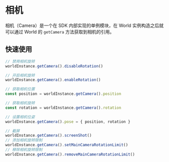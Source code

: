 # 相机

相机（Camera）是一个在 SDK 内部实现的单例模块，在 World 实例构造之后就可以通过 World 的 `getCamera` 方法获取到相机的引用。

## 快速使用

```typescript
// 禁用相机旋转
worldInstance.getCamera().disableRotation()

// 开启相机旋转
worldInstance.getCamera().enableRotation()

// 获取相机位置
const position = worldInstance.getCamera().position

// 获取相机旋转
const rotation = worldInstance.getCamera().rotation

// 设置相机位姿
worldInstance.getCamera().pose = { position, rotation }

// 截屏
worldInstance.getCamera().screenShot()
// 添加相机旋转限制
worldInstance.getCamera().setMainCameraRotationLimit()
// 移除相机旋转限制
worldInstance.getCamera().removeMainCameraRotationLimit()
```
